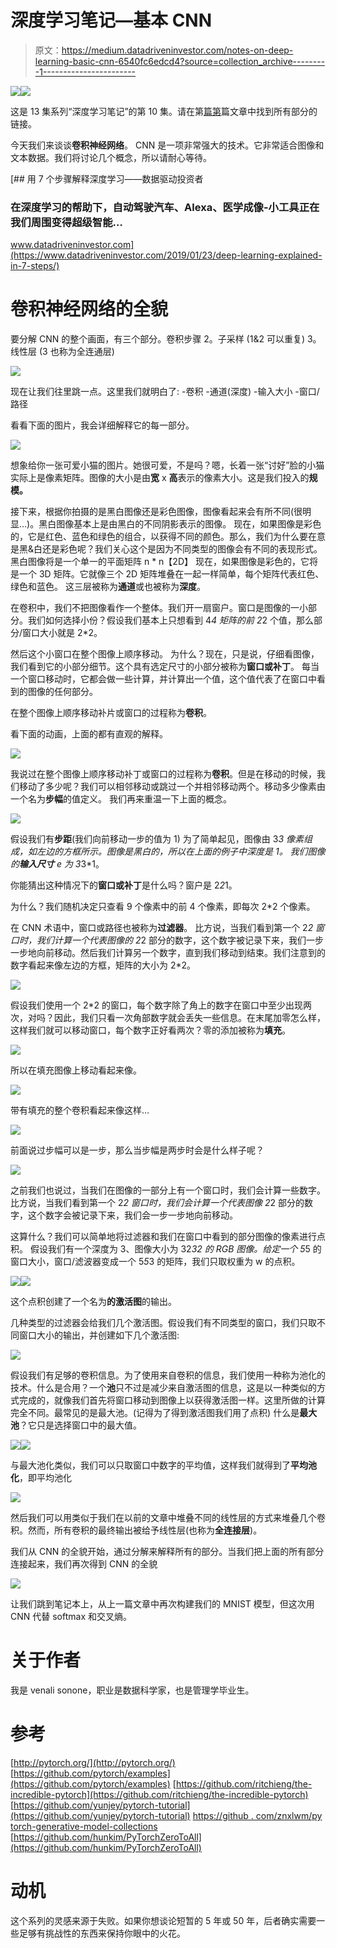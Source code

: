 # 深度学习笔记—基本 CNN

> 原文：<https://medium.datadriveninvestor.com/notes-on-deep-learning-basic-cnn-6540fc6edcd4?source=collection_archive---------1----------------------->

[![](img/88590d7e44342f95c6416f7c40092014.png)](http://www.track.datadriveninvestor.com/1B9E)![](img/a10bdb7c29b369ac55ca9b1b8b33b2b9.png)

这是 13 集系列“深度学习笔记”的第 10 集。请在第[篇第](https://medium.com/datadriveninvestor/notes-on-deep-learning-getting-started-db3135be7c80)篇文章中找到所有部分的链接。

今天我们来谈谈**卷积神经网络**。
CNN 是一项非常强大的技术。它非常适合图像和文本数据。我们将讨论几个概念，所以请耐心等待。

[](https://www.datadriveninvestor.com/2019/01/23/deep-learning-explained-in-7-steps/) [## 用 7 个步骤解释深度学习——数据驱动投资者

### 在深度学习的帮助下，自动驾驶汽车、Alexa、医学成像-小工具正在我们周围变得超级智能…

www.datadriveninvestor.com](https://www.datadriveninvestor.com/2019/01/23/deep-learning-explained-in-7-steps/) 

# **卷积神经网络的全貌**

要分解 CNN 的整个画面，有三个部分。卷积步骤
2。子采样
(1&2 可以重复)
3。线性层
(3 也称为全连通层)

![](img/c3621b2a66986a90e5dac901b7f53378.png)

现在让我们往里跳一点。这里我们就明白了:
-卷积
-通道(深度)
-输入大小
-窗口/路径

看看下面的图片，我会详细解释它的每一部分。

![](img/0f2fb77f2080647688e3e1dfbabc46fd.png)

想象给你一张可爱小猫的图片。她很可爱，不是吗？嗯，长着一张“讨好”脸的小猫实际上是像素矩阵。图像的大小是由**宽** x **高**表示的像素大小。这是我们投入的**规模。**

接下来，根据你拍摄的是黑白图像还是彩色图像，图像看起来会有所不同(很明显…)。黑白图像基本上是由黑白的不同阴影表示的图像。
现在，如果图像是彩色的，它是红色、蓝色和绿色的组合，以获得不同的颜色。那么，我们为什么要在意是黑&白还是彩色呢？我们关心这个是因为不同类型的图像会有不同的表现形式。
黑白图像将是一个单一的平面矩阵 n * n【2D】
现在，如果图像是彩色的，它将是一个 3D 矩阵。它就像三个 2D 矩阵堆叠在一起一样简单，每个矩阵代表红色、绿色和蓝色。
这三层被称为**通道**或也被称为**深度**。

在卷积中，我们不把图像看作一个整体。我们开一扇窗户。窗口是图像的一小部分。我们如何选择小份？假设我们基本上只想看到 4*4 矩阵的前 2*2 个值，那么部分/窗口大小就是 2*2。

然后这个小窗口在整个图像上顺序移动。
为什么？现在，只是说，仔细看图像，我们看到它的小部分细节。这个具有选定尺寸的小部分被称为**窗口或补丁**。
每当一个窗口移动时，它都会做一些计算，并计算出一个值，这个值代表了在窗口中看到的图像的任何部分。

在整个图像上顺序移动补片或窗口的过程称为**卷积**。

看下面的动画，上面的都有直观的解释。

![](img/d039bc340d0adf75e2e761bd48ec1e0e.png)

我说过在整个图像上顺序移动补丁或窗口的过程称为**卷积**。但是在移动的时候，我们移动了多少呢？我们可以相邻移动或跳过一个并相邻移动两个。移动多少像素由一个名为**步幅**的值定义。
我们再来重温一下上面的概念。

![](img/097761d8022a1934cbecd0d890039a9d.png)

假设我们有**步距**(我们向前移动一步的值为 1)
为了简单起见，图像由 3*3 像素组成，如左边的方框所示。图像是黑白的，所以在上面的例子中深度是 1。
我们图像的**输入尺寸** e 为 3*3*1。

你能猜出这种情况下的**窗口或补丁**是什么吗？窗户是 2*2*1。

为什么？我们随机决定只查看 9 个像素中的前 4 个像素，即每次 2*2 个像素。

在 CNN 术语中，窗口或路径也被称为**过滤器**。
比方说，当我们看到第一个 2*2 窗口时，我们计算一个代表图像的 2*2 部分的数字，这个数字被记录下来，我们一步一步地向前移动。然后我们计算另一个数字，直到我们移动到结束。我们注意到的数字看起来像左边的方框，矩阵的大小为 2*2。

![](img/410208db52384e8bfe9e57ca408b6daf.png)

假设我们使用一个 2*2 的窗口，每个数字除了角上的数字在窗口中至少出现两次，对吗？因此，我们只看一次角部数字就会丢失一些信息。在末尾加零怎么样，这样我们就可以移动窗口，每个数字正好看两次？零的添加被称为**填充**。

![](img/9fa765231b79cff59ff8844edf077327.png)

所以在填充图像上移动看起来像。

![](img/89c396d2851b06875490cd0f756bffa1.png)

带有填充的整个卷积看起来像这样…

![](img/c23709822d0b9eceb57ea3119f8fc131.png)

前面说过步幅可以是一步，那么当步幅是两步时会是什么样子呢？

![](img/96ad3d7043a3129948d06784b20a76b5.png)

之前我们也说过，当我们在图像的一部分上有一个窗口时，我们会计算一些数字。
比方说，当我们看到第一个 2*2 窗口时，我们会计算一个代表图像 2*2 部分的数字，这个数字会被记录下来，我们会一步一步地向前移动。

这算什么？我们可以简单地将过滤器和我们在窗口中看到的部分图像的像素进行点积。
假设我们有一个深度为 3、图像大小为 32*32 的 RGB 图像。给定一个 5*5 的窗口大小，窗口/滤波器变成一个 5*5*3 的矩阵，我们只取权重为 w 的点积。

![](img/a9a4b2144002ba8f0b050cb18d74a79b.png)![](img/9913d096671b347f2795e6b56cfb0333.png)

这个点积创建了一个名为**的激活图**的输出。

几种类型的过滤器会给我们几个激活图。假设我们有不同类型的窗口，我们只取不同窗口大小的输出，并创建如下几个激活图:

![](img/bc40f4a807a3c43a143bb1772e2c73e0.png)

假设我们有足够的卷积信息。为了使用来自卷积的信息，我们使用一种称为池化的技术。什么是合用？一个**池**只不过是减少来自激活图的信息，这是以一种类似的方式完成的，就像我们首先将窗口移动到图像上以获得激活图一样。这里所做的计算完全不同。最常见的是最大池。(记得为了得到激活图我们用了点积)
什么是**最大池**？它只是选择窗口中的最大值。

![](img/a0d9a9dd381b69d9a54557b992fcb407.png)![](img/5d4f71db62544613051283c319de5aed.png)

与最大池化类似，我们可以只取窗口中数字的平均值，这样我们就得到了**平均池化**，即平均池化

![](img/daefe117887cbb5bba398c05b317ebdb.png)

然后我们可以用类似于我们在以前的文章中堆叠不同的线性层的方式来堆叠几个卷积。然而，所有卷积的最终输出被给予线性层(也称为**全连接层**)。

我们从 CNN 的全貌开始，通过分解来解释所有的部分。当我们把上面的所有部分连接起来，我们再次得到 CNN 的全貌

![](img/c3621b2a66986a90e5dac901b7f53378.png)

让我们跳到笔记本上，从上一篇文章中再次构建我们的 MNIST 模型，但这次用 CNN 代替 softmax 和交叉熵。

# 关于作者

我是 venali sonone，职业是数据科学家，也是管理学毕业生。

# 参考

[http://pytorch.org/](http://pytorch.org/)
[https://github.com/pytorch/examples](https://github.com/pytorch/examples)
[https://github.com/ritchieng/the-incredible-pytorch](https://github.com/ritchieng/the-incredible-pytorch)
[https://github.com/yunjey/pytorch-tutorial](https://github.com/yunjey/pytorch-tutorial)
[https://github . com/znxlwm/py torch-generative-model-collections](https://github.com/znxlwm/pytorch-generative-model-collections)
[https://github.com/hunkim/PyTorchZeroToAll](https://github.com/hunkim/PyTorchZeroToAll)

# 动机

这个系列的灵感来源于失败。如果你想谈论短暂的 5 年或 50 年，后者确实需要一些足够有挑战性的东西来保持你眼中的火花。